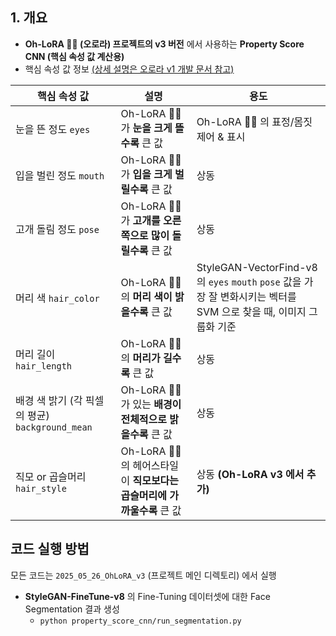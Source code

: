 ## 1. 개요

* **Oh-LoRA 👱‍♀️ (오로라) 프로젝트의 v3 버전** 에서 사용하는 **Property Score CNN (핵심 속성 값 계산용)**
* 핵심 속성 값 정보 [(상세 설명은 오로라 v1 개발 문서 참고)](../../2025_04_08_OhLoRA/stylegan_and_segmentation/README.md#2-핵심-속성-값)

| 핵심 속성 값                                  | 설명                                               | 용도                                                                                                   |
|------------------------------------------|--------------------------------------------------|------------------------------------------------------------------------------------------------------|
| 눈을 뜬 정도 ```eyes```                       | Oh-LoRA 👱‍♀️ 가 **눈을 크게 뜰수록** 큰 값                | Oh-LoRA 👱‍♀️ 의 표정/몸짓 제어 & 표시                                                                        |
| 입을 벌린 정도 ```mouth```                     | Oh-LoRA 👱‍♀️ 가 **입을 크게 벌릴수록** 큰 값               | 상동                                                                                                   |
| 고개 돌림 정도 ```pose```                      | Oh-LoRA 👱‍♀️ 가 **고개를 오른쪽으로 많이 돌릴수록** 큰 값        | 상동                                                                                                   |
| 머리 색 ```hair_color```                    | Oh-LoRA 👱‍♀️ 의 **머리 색이 밝을수록** 큰 값               | StyleGAN-VectorFind-v8 의 ```eyes``` ```mouth``` ```pose``` 값을 가장 잘 변화시키는 벡터를 SVM 으로 찾을 때, 이미지 그룹화 기준 |
| 머리 길이 ```hair_length```                  | Oh-LoRA 👱‍♀️ 의 **머리가 길수록** 큰 값                  | 상동                                                                                                   |
| 배경 색 밝기 (각 픽셀의 평균) ```background_mean``` | Oh-LoRA 👱‍♀️ 가 있는 **배경이 전체적으로 밝을수록** 큰 값        | 상동                                                                                                   |
| 직모 or 곱슬머리 ```hair_style```              | Oh-LoRA 👱‍♀️ 의 헤어스타일이 **직모보다는 곱슬머리에 가까울수록** 큰 값 | 상동 **(Oh-LoRA v3 에서 추가)**                                                                            |

## 코드 실행 방법

모든 코드는 ```2025_05_26_OhLoRA_v3``` (프로젝트 메인 디렉토리) 에서 실행

* **StyleGAN-FineTune-v8** 의 Fine-Tuning 데이터셋에 대한 Face Segmentation 결과 생성
  * ```python property_score_cnn/run_segmentation.py``` 